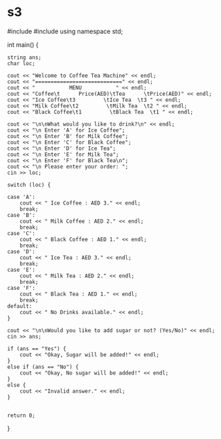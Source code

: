 # s3

#include <iostream>
#include <string>
using namespace std;

int main() {

	string ans;
	char loc;

	cout << "Welcome to Coffee Tea Machine" << endl;
	cout << "============================" << endl;
	cout << "           MENU           " << endl;
	cout << "Coffee\t      Price(AED)\tTea      \tPrice(AED)" << endl;
	cout << "Ice Coffee\t3         \tIce Tea  \t3 " << endl;
	cout << "Milk Coffee\t2         \tMilk Tea  \t2 " << endl;
	cout << "Black Coffee\t1         \tBlack Tea  \t1 " << endl;

	cout << "\n\nWhat would you like to drink?\n" << endl;
	cout << "\n Enter 'A' for Ice Coffee";
	cout << "\n Enter 'B' for Milk Coffee";
	cout << "\n Enter 'C' for Black Coffee";
	cout << "\n Enter 'D' for Ice Tea";
	cout << "\n Enter 'E' for Milk Tea";
	cout << "\n Enter 'F' for Black Tea\n";
	cout << "\n Please enter your order: ";
	cin >> loc;

	switch (loc) {

	case 'A':
		cout << " Ice Coffee : AED 3." << endl;
		break;
	case 'B':
		cout << " Milk Coffee : AED 2." << endl;
		break;
	case 'C':
		cout << " Black Coffee : AED 1." << endl;
		break;
	case 'D':
		cout << " Ice Tea : AED 3." << endl;
		break;
	case 'E':
		cout << " Milk Tea : AED 2." << endl;
		break;
	case 'F':
		cout << " Black Tea : AED 1." << endl;
		break;
	default:
		cout << " No Drinks available." << endl;
	}

	cout << "\n\nWould you like to add sugar or not? (Yes/No)" << endl;
	cin >> ans;

	if (ans == "Yes") {
		cout << "Okay, Sugar will be added!" << endl;
	}
	else if (ans == "No") {
		cout << "Okay, No sugar will be added!" << endl;
	}
	else {
		cout << "Invalid answer." << endl;
	}


	return 0;
}
